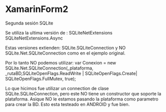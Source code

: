 # XamarinForm2
Segunda sesión SQLite

Se utiliza la ultima versión de :
SQLiteNetExtensions
SQLiteNetExtensions.Async

Estas versiones extienden:
SQLite.SQLiteConnection y NO SQLite.Net.SQLiteConnection como en el ejemplo original.
 
Por lo tanto NO podemos utilizar:
var Conexion = new SQLite.Net.SQLiteConnection(_plataforma, _rutaBD,SQLiteOpenFlags.ReadWrite | SQLiteOpenFlags.Create| SQLiteOpenFlags.FullMutex, true);


Lo que hicimos fue utilizar un connection de clase SQLite.SQLiteConnection, pero este NO tiene un constructor que soporte la plataforma. Asique NO le estamos pasando la plataforma como parametro para crear la BD.
Esto esta testeado en ANDROID y fue bien.

